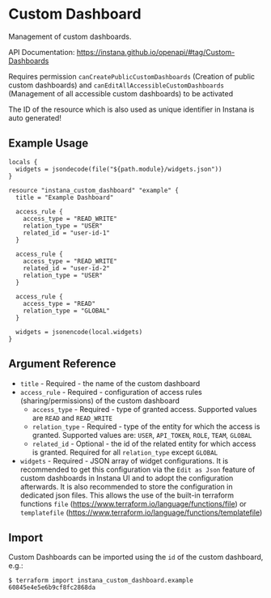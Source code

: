 # Custom Dashboard

Management of custom dashboards.

API Documentation: <https://instana.github.io/openapi/#tag/Custom-Dashboards>

Requires permission `canCreatePublicCustomDashboards` (Creation of public custom dashboards) and 
`canEditAllAccessibleCustomDashboards` (Management of all accessible custom dashboards) to be activated

The ID of the resource which is also used as unique identifier in Instana is auto generated!

## Example Usage

```hcl
locals {
  widgets = jsondecode(file("${path.module}/widgets.json"))
}

resource "instana_custom_dashboard" "example" {
  title = "Example Dashboard"

  access_rule { 
    access_type = "READ_WRITE"
    relation_type = "USER"
    related_id = "user-id-1"
  }

  access_rule {
    access_type = "READ_WRITE"
    related_id = "user-id-2"
    relation_type = "USER"
  }
  
  access_rule { 
    access_type = "READ"
    relation_type = "GLOBAL"
  }

  widgets = jsonencode(local.widgets)
}
``` 

## Argument Reference

* `title` - Required - the name of the custom dashboard
* `access_rule` - Required - configuration of access rules (sharing/permissions) of the custom dashboard
    * `access_type` - Required - type of granted access. Supported values are `READ` and `READ_WRITE`
    * `relation_type` - Required - type of the entity for which the access is granted. Supported values are: 
       `USER`, `API_TOKEN`, `ROLE`, `TEAM`, `GLOBAL` 
    * `related_id` - Optional - the id of the related entity for which access is granted. Required for all 
      `relation_type` except `GLOBAL`
* `widgets` - Required - JSON array of widget configurations. It is recommended to get this configuration via the 
  `Edit as Json` feature of custom dashboards in Instana UI and to adopt the configuration afterwards. It is also 
  recommended to store the configuration in dedicated json files. This allows the use of the built-in terraform functions
  `file` (<https://www.terraform.io/language/functions/file>) or `templatefile` (https://www.terraform.io/language/functions/templatefile)

## Import

Custom Dashboards can be imported using the `id` of the custom dashboard, e.g.:

```
$ terraform import instana_custom_dashboard.example 60845e4e5e6b9cf8fc2868da
```
